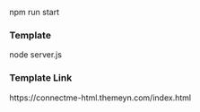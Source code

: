 <!-- React Js Start Project -->
npm run start

<!-- Node Js Start Project -->
<h3>Template</h3>
node server.js

<!-- Template Link -->
<h3>Template Link</h3>
https://connectme-html.themeyn.com/index.html
